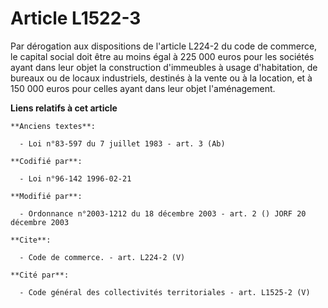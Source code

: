 # Article L1522-3

Par dérogation aux dispositions de l'article L224-2 du code de commerce, le capital social doit être au moins égal à 225 000
euros pour les sociétés ayant dans leur objet la construction d'immeubles à usage d'habitation, de bureaux ou de locaux
industriels, destinés à la vente ou à la location, et à 150 000 euros pour celles ayant dans leur objet l'aménagement.

**Liens relatifs à cet article**

	**Anciens textes**:

	  - Loi n°83-597 du 7 juillet 1983 - art. 3 (Ab)

	**Codifié par**:

	  - Loi n°96-142 1996-02-21

	**Modifié par**:

	  - Ordonnance n°2003-1212 du 18 décembre 2003 - art. 2 () JORF 20 décembre 2003

	**Cite**:

	  - Code de commerce. - art. L224-2 (V)

	**Cité par**:

	  - Code général des collectivités territoriales - art. L1525-2 (V)
